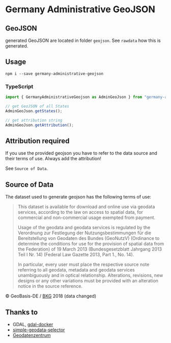 # Germany Administrative GeoJSON

## GeoJSON

generated GeoJSON are located in folder `geojson`. See `rawdata` how this is generated.

## Usage

    npm i --save germany-administrative-geojson

### TypeScript

```ts
import { GermanyAdministrativeGeojson as AdminGeoJson } from "germany-administrative-geojson";

// get GeoJSON of all States
AdminGeoJson.getStates();

// get attribution string
AdminGeoJson.getAttribution();

```

## Attribution required

If you use the provided geojson you have to refer to the data source and their terms of use. Always add the attribution!

See `Source of Data`.

## Source of Data

The dataset used to generate geojson has the following terms of use:

> This dataset is available for download and online use via geodata services, according to the law on access to spatial data, for commercial and non-commercial usage exempted from payment.
> 
> Usage of the geodata and geodata services is regulated by the Verordnung zur Festlegung der Nutzungsbestimmungen für die Bereitstellung von Geodaten des Bundes (GeoNutzV) (Ordinance to determine the conditions for use for the provision of spatial data from the Federation) of 19 March 2013 (Bundesgesetzblatt Jahrgang 2013 Teil I Nr. 14) (Federal Law Gazette 2013, Part 1., No. 14).
> 
> In particular, every user must place the respective source note referring to all geodata, metadata and geodata services unambiguously and in optical relationship. Alterations, revisions, new designs or any other variations must be provided with an alteration notice in the source reference.

© GeoBasis-DE / [BKG](http://www.bkg.bund.de) 2018 (data changed)

## Thanks to

- GDAL, [gdal-docker](https://github.com/geo-data/gdal-docker)
- [simple-geodata-selector](https://github.com/opendatalab-de/simple-geodata-selector)
- [Geodatenzentrum](http://www.geodatenzentrum.de/geodaten/gdz_rahmen.gdz_div?gdz_spr=deu&gdz_akt_zeile=5&gdz_anz_zeile=1&gdz_unt_zeile=14&gdz_user_id=0)